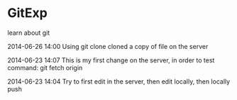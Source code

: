 GitExp
======

learn about git

2014-06-26 14:00
Using git clone cloned a copy of file on the server

2014-06-23 14:07
This is my first change on the server, in order to test command: git fetch origin

2014-06-23 14:04
Try to first edit in the server, then edit locally, then locally push
